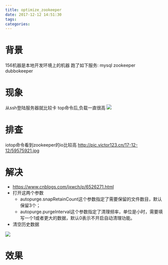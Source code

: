 ```yaml
---
title: optimize_zookeeper
date: 2017-12-12 14:51:30
tags:
categories:
---
```

# 背景
156机器是本地开发环境上的机器
跑了如下服务:
mysql
zookeeper
dubbokeeper

# 现象
从ssh登陆服务器就比较卡
top命令后,负载一直很高
<img src="http://pic.victor123.cn/17-12-12/5122868.jpg">

# 排查
iotop命令看到zookeeper的io比较高
http://pic.victor123.cn/17-12-12/59575921.jpg

# 解决
- https://www.cnblogs.com/jxwch/p/6526271.html
- 打开这两个参数
    - autopurge.snapRetainCount这个参数指定了需要保留的文件数目，默认保留3个；
    - autopurge.purgeInterval这个参数指定了清理频率，单位是小时，需要填写一个1或者更大的数据，默认0表示不开启自动清理功能。
- 清空历史数据
<img src="http://pic.victor123.cn/17-12-12/1580197.jpg">

# 效果
